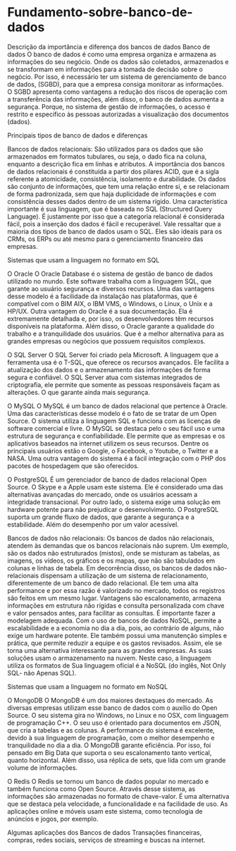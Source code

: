 # Fundamento-sobre-banco-de-dados
Descrição da importância e diferença dos bancos de dados
Banco de dados 
O banco de dados é como uma empresa organiza e armazena as informações do seu negócio. Onde os dados são coletados, armazenados e se transformam em informações para a tomada de decisão sobre o negócio. 
Por isso, é necessário ter um sistema de gerenciamento de banco de dados, (SGBD), para que a empresa consiga monitorar as informações.
O SGBD apresenta como vantagens a redução dos riscos de operação com a transferência das informações, além disso, o banco de dados aumenta a segurança. Porque, no sistema de gestão de informações, o acesso é restrito e especifico às pessoas autorizadas a visualização dos documentos (dados).

Principais tipos de banco de dados e diferenças

Bancos de dados relacionais:
São utilizados para os dados que são armazenados em formatos tubulares, ou seja, o dado fica na coluna, enquanto a descrição fica em linhas e atributos. A importância dos bancos de dados relacionais é constituída a partir dos pilares ACID, que é a sigla referente a atomicidade, consistência, isolamento e durabilidade. 
Os dados são conjunto de informações, que tem uma relação entre si, e se relacionam de forma padronizada, sem que haja duplicidade de informações e com consistência desses dados dentro de um sistema rígido. 
Uma característica importante é sua linguagem, que é baseada no SQL (Structured Query Language). É justamente por isso que a categoria relacional é considerada fácil, pois a inserção dos dados é fácil e recuperável. Vale ressaltar que a maioria dos tipos de banco de dados usam o SQL. Eles são ideais para os CRMs, os ERPs ou até mesmo para o gerenciamento financeiro das empresas. 

Sistemas que usam a linguagem no formato em SQL

O Oracle
O Oracle Database é o sistema de gestão de banco de dados utilizado no mundo. Este software trabalha com a linguagem SQL, que garante ao usuário segurança e diversos recursos.
Uma das vantagens desse modelo é a facilidade da instalação nas plataformas, que é compatível com o BIM AIX, o IBM VMS, o Windows, o Linux, o Unix e a HP/UX.
Outra vantagem do Oracle é a sua documentação. Ela é extremamente detalhada e, por isso, os desenvolvedores têm recursos disponíveis na plataforma.
Além disso, o Oracle garante a qualidade do trabalho e a tranquilidade dos usuários. Que é a melhor alternativa para as grandes empresas ou negócios que possuem requisitos complexos.

O SQL Server
O SQL Server foi criado pela Microsoft. A linguagem que a ferramenta usa é o T-SQL, que oferece os recursos avançados. Ele facilita a atualização dos dados e o armazenamento das informações de forma segura e confiável.
O SQL Server atua com sistemas integrados de criptografia, ele permite que somente as pessoas responsáveis façam as alterações. O que garante ainda mais segurança.

O MySQL
O MySQL é um banco de dados relacional que pertence à Oracle. Uma das características desse modelo é o fato de se tratar de um Open Source. O sistema utiliza a linguagem SQL e funciona com as licenças de software comercial e livre.
O MySQL se destaca pelo o seu fácil uso e uma estrutura de segurança e confiabilidade. Ele permite que as empresas e os aplicativos baseados na internet utilizem os seus recursos. Dentre os principais usuários estão o Google, o Facebook, o Youtube, o Twitter e a NASA.
Uma outra vantagem do sistema é a fácil integração com o PHP dos pacotes de hospedagem que são oferecidos.

O PostgreSQL
É um gerenciador de banco de dados relacional Open Source. O Skype e a Apple usam este sistema.
Ele é considerado uma das alternativas avançadas do mercado, onde os usuários acessam a integridade transacional. Por outro lado, o sistema exige uma solução em hardware potente para não prejudicar o desenvolvimento.
O PostgreSQL suporta um grande fluxo de dados, que garante a segurança e a estabilidade. Além do desempenho por um valor acessível.

Bancos de dados não relacionais:
Os bancos de dados não relacionais, atendem às demandas que os bancos relacionais não suprem. Um exemplo, são os dados não estruturados (mistos), onde se misturam as tabelas, as imagens, os vídeos, os gráficos e os mapas, que não são tabulados em colunas e linhas de tabela.  Em decorrência disso, os bancos de dados não-relacionais dispensam a utilização de um sistema de relacionamento, diferentemente de um banco de dado relacional. Ele tem uma alta performance e por essa razão é valorizado no mercado, todos os registros são feitos em um mesmo lugar.
Vantagens são escalonamento, armazena informações em estrutura não rígidas e consulta personalizada com chave e valor pensados antes, para facilitar as consultas. É importante fazer a modelagem adequada. 
Com o uso de bancos de dados NoSQL, permite a escalabilidade e a economia no dia a dia, pois, ao contrário de alguns, não exige um hardware potente. 
Ele também possui uma manutenção simples e prática, que permite reduzir a equipe e os gastos revisados. Assim, ele se torna uma alternativa interessante para as grandes empresas.
As suas soluções usam o armazenamento na nuvem. Neste caso, a linguagem utiliza os formatos de Sua linguagem oficial é a NoSQL (do inglês, Not Only SQL- não Apenas SQL).

Sistemas que usam a linguagem no formato em NoSQL

O MongoDB
O MongoDB é um dos maiores destaques do mercado. As diversas empresas utilizam esse banco de dados com o auxílio do Open Source. O seu sistema gira no Windows, no Linux e no OSX, com linguagem de programação C++.
O seu uso é orientado para documentos em JSON, que cria a tabelas e as colunas. A performance do sistema é excelente, devido à sua linguagem de programação, com o melhor desempenho e tranquilidade no dia a dia.
O MongoDB garante eficiência. Por isso, foi pensado em Big Data que suporta o seu escalonamento tanto vertical, quanto horizontal. Além disso, usa réplica de sets, que lida com um grande volume de informações.

O Redis
O Redis se tornou um banco de dados popular no mercado e também funciona como Open Source. Através desse sistema, as informações são armazenadas no formato de chave-valor.
É uma alternativa que se destaca pela velocidade, a funcionalidade e na facilidade de uso. As aplicações online e móveis usam este sistema, como tecnologia de anúncios e jogos, por exemplo.

Algumas aplicações dos Bancos de dados
Transações financeiras, compras, redes sociais, serviços de streaming e buscas na internet.
